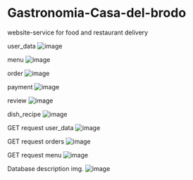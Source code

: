 # Gastronomia-Casa-del-brodo
website-service for food and restaurant delivery

user_data
![image](https://github.com/Sponk1/Gastronomia-Casa-del-brodo/assets/136521792/d163351b-b5f8-4c7e-91a1-33c0b9daa4c4)

menu
![image](https://github.com/Sponk1/Gastronomia-Casa-del-brodo/assets/136521792/74a7fbb3-abdf-45c3-8008-a46786187059)

order
![image](https://github.com/Sponk1/Gastronomia-Casa-del-brodo/assets/136521792/33f5f570-ac59-425c-b13b-a9916e2c300c)

payment
![image](https://github.com/Sponk1/Gastronomia-Casa-del-brodo/assets/136521792/3f8184f3-174f-4232-b535-3949d9f28e55)

review
![image](https://github.com/Sponk1/Gastronomia-Casa-del-brodo/assets/136521792/c49d92e9-bb5f-4a7a-b8d7-006ea3071371)

dish_recipe
![image](https://github.com/Sponk1/Gastronomia-Casa-del-brodo/assets/136521792/da374a80-f04c-40b5-ba4c-67b94dbcf284)

GET request user_data 
![image](https://github.com/Sponk1/Gastronomia-Casa-del-brodo/assets/136521792/5830fe28-1f07-4110-a214-6d46560903a9)

GET request orders 
![image](https://github.com/Sponk1/Gastronomia-Casa-del-brodo/assets/136521792/2533948c-97f7-4ad3-a807-b5d42ab6398d)

GET request menu
![image](https://github.com/Sponk1/Gastronomia-Casa-del-brodo/assets/136521792/4523a96d-4c4f-46c1-8af8-37260d84c904)

Database description img.
![image](https://github.com/Sponk1/Gastronomia-Casa-del-brodo/assets/99675158/58bd3d56-39b3-4f3e-8921-329babf2f44f)

